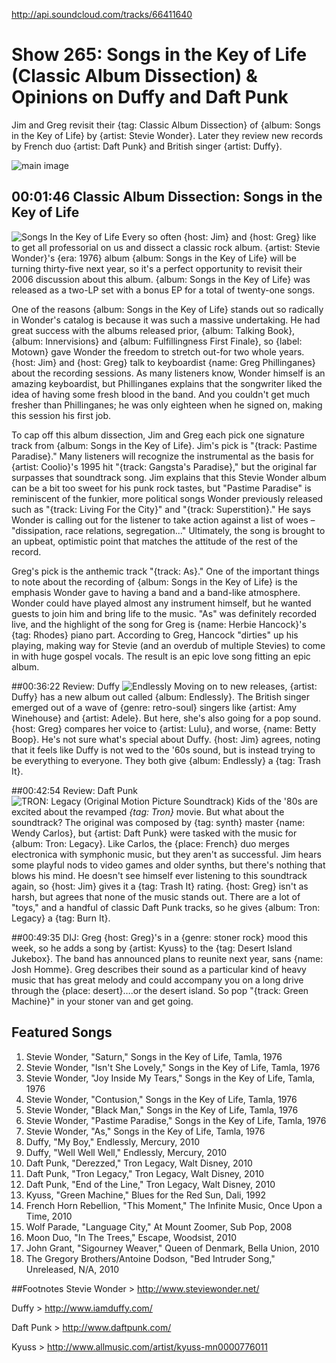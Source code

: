 

http://api.soundcloud.com/tracks/66411640

# Show 265: Songs in the Key of Life (Classic Album Dissection) & Opinions on Duffy and Daft Punk
Jim and Greg revisit their {tag: Classic Album Dissection} of {album: Songs in the Key of Life} by {artist: Stevie Wonder}. Later they review new records by French duo {artist: Daft Punk} and British singer {artist: Duffy}.

![main image](http://static.soundopinions.org/images/2010/songsinthekeyoflife.jpg)

## 00:01:46 Classic Album Dissection: Songs in the Key of Life
![Songs In the Key of Life](http://is4.mzstatic.com/image/thumb/Music/v4/7b/18/9c/7b189cce-3bf7-dc3b-0b67-67356fa1ce87/source/600x600bb.jpg "46726/549888946")
Every so often {host: Jim} and {host: Greg} like to get all professorial on us and dissect a classic rock album. {artist: Stevie Wonder}'s {era: 1976} album {album: Songs in the Key of Life} will be turning thirty-five next year, so it's a perfect opportunity to revisit their 2006 discussion about this album. {album: Songs in the Key of Life} was released as a two-LP set with a bonus EP for a total of twenty-one songs. 

One of the reasons {album: Songs in the Key of Life} stands out so radically in Wonder's catalog is because it was such a massive undertaking. He had great success with the albums released prior, {album: Talking Book}, {album: Innervisions} and {album: Fulfillingness First Finale}, so {label: Motown} gave Wonder the freedom to stretch out-for two whole years. {host: Jim} and {host: Greg} talk to keyboardist {name: Greg Phillinganes} about the recording sessions. As many listeners know, Wonder himself is an amazing keyboardist, but Phillinganes explains that the songwriter liked the idea of having some fresh blood in the band. And you couldn't get much fresher than Phillinganes; he was only eighteen when he signed on, making this session his first job.

To cap off this album dissection, Jim and Greg each pick one signature track from {album: Songs in the Key of Life}. Jim's pick is "{track: Pastime Paradise}." Many listeners will recognize the instrumental as the basis for {artist: Coolio}'s 1995 hit "{track: Gangsta's Paradise}," but the original far surpasses that soundtrack song. Jim explains that this Stevie Wonder album can be a bit too sweet for his punk rock tastes, but "Pastime Paradise" is reminiscent of the funkier, more political songs Wonder previously released such as "{track: Living For the City}" and "{track: Superstition}." He says Wonder is calling out for the listener to take action against a list of woes – "dissipation, race relations, segregation..." Ultimately, the song is brought to an upbeat, optimistic point that matches the attitude of the rest of the record.

Greg's pick is the anthemic track "{track: As}." One of the important things to note about the recording of {album: Songs in the Key of Life} is the emphasis Wonder gave to having a band and a band-like atmosphere. Wonder could have played almost any instrument himself, but he wanted guests to join him and bring life to the music. "As" was definitely recorded live, and the highlight of the song for Greg is {name: Herbie Hancock}'s {tag: Rhodes} piano part. According to Greg, Hancock "dirties" up his playing, making way for Stevie (and an overdub of multiple Stevies) to come in with huge gospel vocals. The result is an epic love song fitting an epic album.

##00:36:22 Review: Duffy
![Endlessly](https://sound-images.s3.amazonaws.com/images/2017/Duffy_-_Endlessly.png)
Moving on to new releases, {artist: Duffy} has a new album out called {album: Endlessly}. The British singer emerged out of a wave of {genre: retro-soul} singers like {artist: Amy Winehouse} and {artist: Adele}. But here, she's also going for a pop sound. {host: Greg} compares her voice to {artist: Lulu}, and worse, {name: Betty Boop}. He's not sure what's special about Duffy. {host: Jim} agrees, noting that it feels like Duffy is not wed to the '60s sound, but is instead trying to be everything to everyone. They both give {album: Endlessly} a {tag: Trash It}.

##00:42:54 Review: Daft Punk
![TRON: Legacy (Original Motion Picture Soundtrack)](http://is4.mzstatic.com/image/thumb/Music/v4/cb/3f/1d/cb3f1dcb-ac41-e92f-d29a-3642c45ecf14/source/600x600bb.jpg "5468295/406192538")
Kids of the '80s are excited about the revamped *{tag: Tron}* movie. But what about the soundtrack? The original was composed by {tag: synth} master {name: Wendy Carlos}, but  {artist: Daft Punk} were tasked with the music for {album: Tron: Legacy}. Like Carlos, the {place: French} duo merges electronica with symphonic music, but they aren't as successful. Jim hears some playful nods to video games and older synths, but there's nothing that blows his mind. He doesn't see himself ever listening to this soundtrack again, so {host: Jim} gives it a {tag: Trash It} rating. {host: Greg} isn't as harsh, but agrees that none of the music stands out. There are a lot of "toys," and a handful of classic Daft Punk tracks, so he gives {album: Tron: Legacy} a {tag: Burn It}.

##00:49:35 DIJ: Greg
{host: Greg}'s in a {genre: stoner rock} mood this week, so he adds a song by {artist: Kyuss} to the {tag: Desert Island Jukebox}. The band has announced plans to reunite next year, sans {name: Josh Homme}. Greg describes their sound as a particular kind of heavy music that has great melody and could accompany you on a long drive through the {place: desert}….or the desert island. So pop "{track: Green Machine}" in your stoner van and get going.


## Featured Songs
1. Stevie Wonder, "Saturn," Songs in the Key of Life, Tamla, 1976
2. Stevie Wonder, "Isn't She Lovely," Songs in the Key of Life, Tamla, 1976
3. Stevie Wonder, "Joy Inside My Tears," Songs in the Key of Life, Tamla, 1976
4. Stevie Wonder, "Contusion," Songs in the Key of Life, Tamla, 1976
5. Stevie Wonder, "Black Man," Songs in the Key of Life, Tamla, 1976
6. Stevie Wonder, "Pastime Paradise," Songs in the Key of Life, Tamla, 1976
7. Stevie Wonder, "As," Songs in the Key of Life, Tamla, 1976
8. Duffy, "My Boy," Endlessly, Mercury, 2010
9. Duffy, "Well Well Well," Endlessly, Mercury, 2010
10. Daft Punk, "Derezzed," Tron Legacy, Walt Disney, 2010
11. Daft Punk, "Tron Legacy," Tron Legacy, Walt Disney, 2010
12. Daft Punk, "End of the Line," Tron Legacy, Walt Disney, 2010
13. Kyuss, "Green Machine," Blues for the Red Sun, Dali, 1992
14. French Horn Rebellion, "This Moment," The Infinite Music, Once Upon a Time, 2010
15. Wolf Parade, "Language City," At Mount Zoomer, Sub Pop, 2008
16. Moon Duo, "In The Trees," Escape, Woodsist, 2010
17. John Grant, "Sigourney Weaver," Queen of Denmark, Bella Union, 2010
18. The Gregory Brothers/Antoine Dodson, "Bed Intruder Song," Unreleased, N/A, 2010

##Footnotes
Stevie Wonder > http://www.steviewonder.net/

Duffy > http://www.iamduffy.com/

Daft Punk > http://www.daftpunk.com/

Kyuss > http://www.allmusic.com/artist/kyuss-mn0000776011